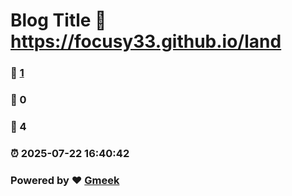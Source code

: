 # Blog Title :link: https://focusy33.github.io/land 
### :page_facing_up: [1](https://focusy33.github.io/land/tag.html) 
### :speech_balloon: 0 
### :hibiscus: 4 
### :alarm_clock: 2025-07-22 16:40:42 
### Powered by :heart: [Gmeek](https://github.com/Meekdai/Gmeek)
